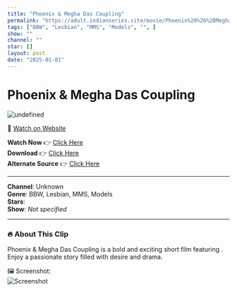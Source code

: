 ```yaml
---
title: "Phoenix & Megha Das Coupling"
permalink: "https://adult.indianseries.site/movie/Phoenix%20%26%20Megha%20Das%20Coupling"
tags: ["BBW", "Lesbian", "MMS", "Models", "", ]
show: ""
channel: ""
star: []
layout: post
date: "2025-01-01"
---
```


# Phoenix & Megha Das Coupling

![undefined](https://desisins.com/wp-content/uploads/2024/10/Phoenix-Girl-MEgha-DesiSins.com_cleanup.jpg)

🔗 [Watch on Website](https://adult.indianseries.site/movie/Phoenix%20%26%20Megha%20Das%20Coupling)

**Watch Now** 👉 [Click Here](https://adult.indianseries.site/movie/Phoenix%20%26%20Megha%20Das%20Coupling)  
**Download** 👉 [Click Here](https://adult.indianseries.site/movie/Phoenix%20%26%20Megha%20Das%20Coupling)  
**Alternate Source** 👉 [Click Here](https://adult.indianseries.site/movie/Phoenix%20%26%20Megha%20Das%20Coupling)

---

**Channel**: Unknown  
**Genre**: BBW, Lesbian, MMS, Models  
**Stars**:   
**Show**: *Not specified*

---

### 🔥 About This Clip

Phoenix & Megha Das Coupling is a bold and exciting short film featuring . Enjoy a passionate story filled with desire and drama.
 
🖼️ Screenshot:  
![Screenshot](https://desisins.com/wp-content/uploads/2024/10/Phoenix-Girl-MEgha-DesiSins.com_cleanup.jpg)
